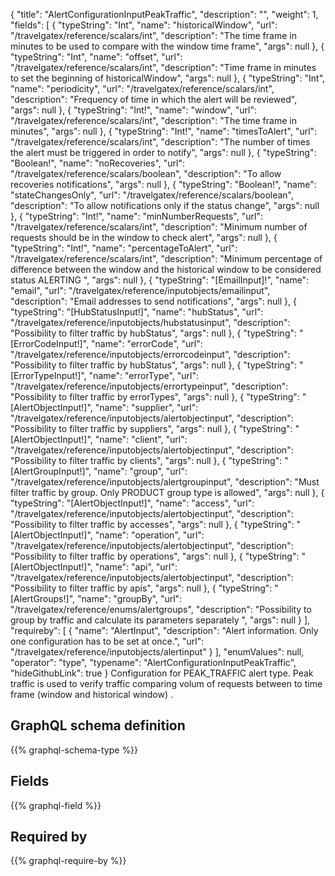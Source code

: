 {
  "title": "AlertConfigurationInputPeakTraffic",
  "description": "",
  "weight": 1,
  "fields": [
    {
      "typeString": "Int",
      "name": "historicalWindow",
      "url": "/travelgatex/reference/scalars/int",
      "description": "The time frame in minutes to be used to compare with the window time frame",
      "args": null
    },
    {
      "typeString": "Int",
      "name": "offset",
      "url": "/travelgatex/reference/scalars/int",
      "description": "Time frame in minutes to set the beginning of historicalWindow",
      "args": null
    },
    {
      "typeString": "Int",
      "name": "periodicity",
      "url": "/travelgatex/reference/scalars/int",
      "description": "Frequency of time in which the alert will be reviewed",
      "args": null
    },
    {
      "typeString": "Int!",
      "name": "window",
      "url": "/travelgatex/reference/scalars/int",
      "description": "The time frame in minutes",
      "args": null
    },
    {
      "typeString": "Int!",
      "name": "timesToAlert",
      "url": "/travelgatex/reference/scalars/int",
      "description": "The number of times the alert must be triggered in order to notify",
      "args": null
    },
    {
      "typeString": "Boolean!",
      "name": "noRecoveries",
      "url": "/travelgatex/reference/scalars/boolean",
      "description": "To allow recoveries notifications",
      "args": null
    },
    {
      "typeString": "Boolean!",
      "name": "stateChangesOnly",
      "url": "/travelgatex/reference/scalars/boolean",
      "description": "To allow notifications only if the status change",
      "args": null
    },
    {
      "typeString": "Int!",
      "name": "minNumberRequests",
      "url": "/travelgatex/reference/scalars/int",
      "description": "Minimum number of requests should be in the window to check alert",
      "args": null
    },
    {
      "typeString": "Int!",
      "name": "percentageToAlert",
      "url": "/travelgatex/reference/scalars/int",
      "description": "Minimum percentage of difference between the window and the historical window to be considered status ALERTING ",
      "args": null
    },
    {
      "typeString": "[EmailInput]!",
      "name": "email",
      "url": "/travelgatex/reference/inputobjects/emailinput",
      "description": "Email addresses to send notifications",
      "args": null
    },
    {
      "typeString": "[HubStatusInput!]",
      "name": "hubStatus",
      "url": "/travelgatex/reference/inputobjects/hubstatusinput",
      "description": "Possibility to filter traffic by hubStatus",
      "args": null
    },
    {
      "typeString": "[ErrorCodeInput!]",
      "name": "errorCode",
      "url": "/travelgatex/reference/inputobjects/errorcodeinput",
      "description": "Possibility to filter traffic by hubStatus",
      "args": null
    },
    {
      "typeString": "[ErrorTypeInput!]",
      "name": "errorType",
      "url": "/travelgatex/reference/inputobjects/errortypeinput",
      "description": "Possibility to filter traffic by errorTypes",
      "args": null
    },
    {
      "typeString": "[AlertObjectInput!]",
      "name": "supplier",
      "url": "/travelgatex/reference/inputobjects/alertobjectinput",
      "description": "Possibility to filter traffic by suppliers",
      "args": null
    },
    {
      "typeString": "[AlertObjectInput!]",
      "name": "client",
      "url": "/travelgatex/reference/inputobjects/alertobjectinput",
      "description": "Possibility to filter traffic by clients",
      "args": null
    },
    {
      "typeString": "[AlertGroupInput!]",
      "name": "group",
      "url": "/travelgatex/reference/inputobjects/alertgroupinput",
      "description": "Must filter traffic by group. Only PRODUCT group type is allowed",
      "args": null
    },
    {
      "typeString": "[AlertObjectInput!]",
      "name": "access",
      "url": "/travelgatex/reference/inputobjects/alertobjectinput",
      "description": "Possibility to filter traffic by accesses",
      "args": null
    },
    {
      "typeString": "[AlertObjectInput!]",
      "name": "operation",
      "url": "/travelgatex/reference/inputobjects/alertobjectinput",
      "description": "Possibility to filter traffic by operations",
      "args": null
    },
    {
      "typeString": "[AlertObjectInput!]",
      "name": "api",
      "url": "/travelgatex/reference/inputobjects/alertobjectinput",
      "description": "Possibility to filter traffic by apis",
      "args": null
    },
    {
      "typeString": "[AlertGroups!]",
      "name": "groupBy",
      "url": "/travelgatex/reference/enums/alertgroups",
      "description": "Possibility to group by traffic and calculate its parameters separately ",
      "args": null
    }
  ],
  "requireby": [
    {
      "name": "AlertInput",
      "description": "Alert information. Only one configuration has to be set at once.",
      "url": "/travelgatex/reference/inputobjects/alertinput"
    }
  ],
  "enumValues": null,
  "operator": "type",
  "typename": "AlertConfigurationInputPeakTraffic",
  "hideGithubLink": true
}
Configuration for PEAK_TRAFFIC alert type. 
Peak traffic is used to verify traffic comparing volum of requests between to time frame (window and historical window) . 
## GraphQL schema definition

{{% graphql-schema-type %}}

## Fields

{{% graphql-field %}}

## Required by

{{% graphql-require-by %}}
